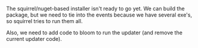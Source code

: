 The squirrel/nuget-based installer isn't ready to go yet. We can build the package, but we need to tie into the events because we have several exe's, so squirrel tries to run them all.

Also, we need to add code to bloom to run the updater (and remove the current updater code).